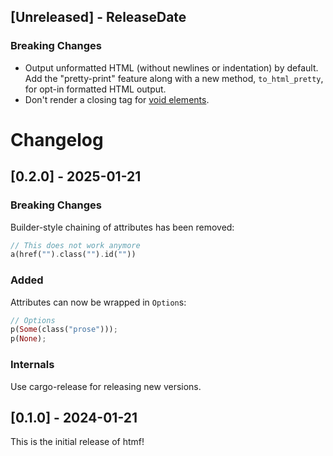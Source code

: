 <!-- next-header -->

## [Unreleased] - ReleaseDate

### Breaking Changes

- Output unformatted HTML (without newlines or indentation) by default. Add the "pretty-print" feature along with a new method, `to_html_pretty`, for opt-in formatted HTML output.
- Don't render a closing tag for [void elements](https://developer.mozilla.org/en-US/docs/Glossary/Void_element).

# Changelog

## [0.2.0] - 2025-01-21

### Breaking Changes

Builder-style chaining of attributes has been removed:
```rust
// This does not work anymore
a(href("").class("").id(""))
```

### Added

Attributes can now be wrapped in `Option`s:
```rust
// Options
p(Some(class("prose")));
p(None);
```

### Internals

Use cargo-release for releasing new versions.

## [0.1.0] - 2024-01-21

This is the initial release of htmf!